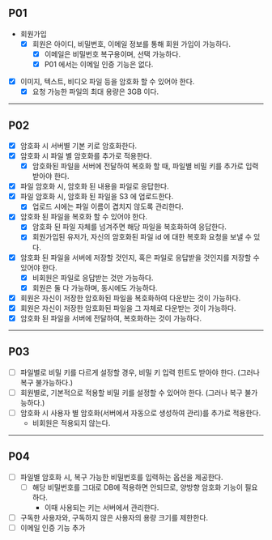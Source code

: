 ## P01
- 회원가입
  - [X] 회원은 아이디, 비밀번호, 이메일 정보를 통해 회원 가입이 가능하다.
    - [X] 이메일은 비밀번호 복구용이며, 선택 가능하다.
    - [X] P01 에서는 이메일 인증 기능은 없다.

- [X] 이미지, 텍스트, 비디오 파일 등을 암호화 할 수 있어야 한다.
  - [X] 요청 가능한 파일의 최대 용량은 3GB 이다.

---
## P02
- [X] 암호화 시 서버별 기본 키로 암호화한다.
- [X] 암호화 시 파일 별 암호화를 추가로 적용한다.
  - [X] 암호화된 파일을 서버에 전달하여 복호화 할 때, 파일별 비밀 키를 추가로 입력받아야 한다.
- [X] 파일 암호화 시, 암호화 된 내용을 파일로 응답한다.
- [X] 파일 암호화 시, 암호화 된 파일을 S3 에 업로드한다.
  - [X] 업로드 시에는 파일 이름이 겹치지 않도록 관리한다.
- [X] 암호화 된 파일을 복호화 할 수 있어야 한다.
  - [X] 암호화 된 파일 자체를 넘겨주면 해당 파일을 복호화하여 응답한다.
  - [X] 회원가입된 유저가, 자신의 암호화된 파일 id 에 대한 복호화 요청을 보낼 수 있다.
- [X] 암호화 된 파일을 서버에 저장할 것인지, 혹은 파일로 응답받을 것인지를 저장할 수 있어야 한다.
  - [X] 비회원은 파일로 응답받는 것만 가능하다.
  - [X] 회원은 둘 다 가능하며, 동시에도 가능하다.
- [X] 회원은 자신이 저장한 암호화된 파일을 복호화하여 다운받는 것이 가능하다.
- [X] 회원은 자신이 저장한 암호화된 파일을 그 자체로 다운받는 것이 가능하다.
- [X] 암호화 된 파일을 서버에 전달하여, 복호화하는 것이 가능하다.

---

## P03
- [ ] 파일별로 비밀 키를 다르게 설정할 경우, 비밀 키 입력 힌트도 받아야 한다. (그러나 복구 불가능하다.)
- [ ] 회원별로, 기본적으로 적용할 비밀 키를 설정할 수 있어야 한다. (그러나 복구 불가능하다.)
- [ ] 암호화 시 사용자 별 암호화(서버에서 자동으로 생성하여 관리)를 추가로 적용한다.
  - 비회원은 적용되지 않는다.


---

## P04
- [ ] 파일별 암호화 시, 복구 가능한 비밀번호를 입력하는 옵션을 제공한다.
  - [ ] 해당 비밀번호를 그대로 DB에 적용하면 안되므로, 양방향 암호화 기능이 필요하다.
    - 이때 사용되는 키는 서버에서 관리한다.
- [ ] 구독한 사용자와, 구독하지 않은 사용자의 용량 크기를 제한한다.
- [ ] 이메일 인증 기능 추가
